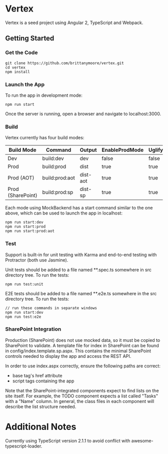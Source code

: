# Vertex

Vertex is a seed project using Angular 2, TypeScript and Webpack.

## Getting Started

### Get the Code

```
git clone https://github.com/brittanymoore/vertex.git
cd vertex
npm install
```

### Launch the App

To run the app in development mode:

```
npm run start
```

Once the server is running, open a browser and navigate to localhost:3000.

### Build

Vertex currently has four build modes: 

| Build Mode        | Command        | Output   | EnableProdMode | Uglify | AOT     | MockBackend |
| ----------------- | -------------- | -------  | -------------- | ------ | ------- | ----------- |
| Dev               | build:dev      | dev      | false          | false  | false   | true        |
| Prod              | build:prod     | dist     | true           | true   | false   | true        |
| Prod (AOT)        | build:prod:aot | dist-aot | true           | true   | true    | true        |
| Prod (SharePoint) | build:prod:sp  | dist-sp  | true           | true   | false   | false       |

Each mode using MockBackend has a start command similar to the one above, which can be used to launch the app in localhost:

```
npm run start:dev
npm run start:prod
npm run start:prod:aot
```

### Test

Support is built-in for unit testing with Karma and end-to-end testing with Protractor (both use Jasmine).

Unit tests should be added to a file named **.spec.ts somewhere in src directory tree. To run the tests:

```
npm run test:unit
```

E2E tests should be added to a file named **.e2e.ts somewhere in the src directory tree. To run the tests:

```
// run these commands in separate windows
npm run start:dev
npm run test:e2e
```

### SharePoint Integration

Production (SharePoint) does not use mocked data, so it must be copied to SharePoint to validate. A template file for index in 
SharePoint can be found in config/index.template.sp.aspx. This contains the minimal SharePoint controls needed to display the
app and access the REST API.

In order to use index.aspx correctly, ensure the following paths are correct:

* base tag's href attribute
* script tags containing the app

Note that the SharePoint-integrated components expect to find lists on the site itself. For example, the TODO component
expects a list called "Tasks" with a "Name" column. In general, the class files in each component will describe the list structure
needed.

# Additional Notes

Currently using TypeScript version 2.1.1 to avoid conflict with awesome-typescript-loader.








